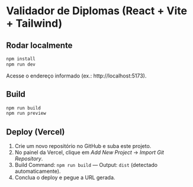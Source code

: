 # Validador de Diplomas (React + Vite + Tailwind)

## Rodar localmente
```bash
npm install
npm run dev
```
Acesse o endereço informado (ex.: http://localhost:5173).

## Build
```bash
npm run build
npm run preview
```

## Deploy (Vercel)
1. Crie um novo repositório no GitHub e suba este projeto.
2. No painel da Vercel, clique em *Add New Project* → *Import Git Repository*.
3. Build Command: `npm run build` — Output: `dist` (detectado automaticamente).
4. Conclua o deploy e pegue a URL gerada.
